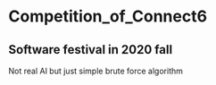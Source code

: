 # Competition_of_Connect6 
## Software festival in 2020 fall


Not real AI but just simple brute force algorithm
